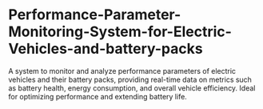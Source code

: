 # Performance-Parameter-Monitoring-System-for-Electric-Vehicles-and-battery-packs
A system to monitor and analyze performance parameters of electric vehicles and their battery packs, providing real-time data on metrics such as battery health, energy consumption, and overall vehicle efficiency. Ideal for optimizing performance and extending battery life.
